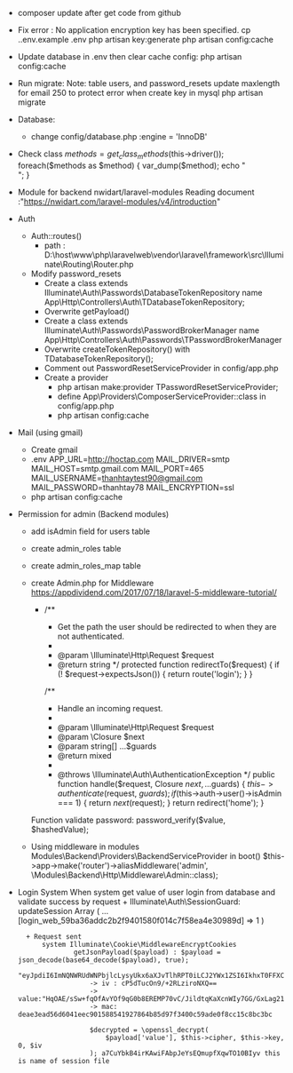 - composer update after get code from github
- Fix error : No application encryption key has been specified. 
    cp .\.env.example .env
    php artisan key:generate
    php artisan config:cache
- Update database in .env then clear cache config: php artisan config:cache
- Run migrate:
    Note: table users, and password_resets update maxlength for email 250 to protect error when create key in mysql
    php artisan migrate
- Database:
    + change config/database.php :engine = 'InnoDB'
- Check class
    $methods = get_class_methods($this->driver());
        foreach($methods as $method)
        {
            var_dump($method);
            echo "<br>";
        }
- Module for backend
    nwidart/laravel-modules
        Reading document :"https://nwidart.com/laravel-modules/v4/introduction"
- Auth
    + Auth::routes()
        - path : D:\host\www\php\laravelweb\vendor\laravel\framework\src\Illuminate\Routing\Router.php
    + Modify password_resets
        - Create a class extends Illuminate\Auth\Passwords\DatabaseTokenRepository name App\Http\Controllers\Auth\TDatabaseTokenRepository;
        - Overwrite getPayload()
        - Create a class extends Illuminate\Auth\Passwords\PasswordBrokerManager name App\Http\Controllers\Auth\Passwords\TPasswordBrokerManager
        - Overwrite createTokenRepository() with TDatabaseTokenRepository();
        - Comment out PasswordResetServiceProvider in config/app.php
        - Create a provider
            + php artisan make:provider TPasswordResetServiceProvider;
            + define App\Providers\ComposerServiceProvider::class in config/app.php
            + php artisan config:cache
- Mail (using gmail)
    + Create gmail
    + .env
        APP_URL=http://hoctap.com
        MAIL_DRIVER=smtp
        MAIL_HOST=smtp.gmail.com
        MAIL_PORT=465
        MAIL_USERNAME=thanhtaytest90@gmail.com
        MAIL_PASSWORD=thanhtay78
        MAIL_ENCRYPTION=ssl
    + php artisan config:cache
- Permission for admin (Backend modules)
    + add isAdmin field for users table
    + create admin_roles table
    + create admin_roles_map table
    + create Admin.php for Middleware
        https://appdividend.com/2017/07/18/laravel-5-middleware-tutorial/
        * /**
            * Get the path the user should be redirected to when they are not authenticated.
            *
            * @param  \Illuminate\Http\Request  $request
            * @return string
            */
            protected function redirectTo($request)
            {
                if (! $request->expectsJson()) {
                    return route('login');
                }
            }

            /**
            * Handle an incoming request.
            *
            * @param  \Illuminate\Http\Request  $request
            * @param  \Closure  $next
            * @param  string[]  ...$guards
            * @return mixed
            *
            * @throws \Illuminate\Auth\AuthenticationException
            */
            public function handle($request, Closure $next, ...$guards)
            {
                $this->authenticate($request, $guards);
                if($this->auth->user()->isAdmin === 1) {
                    return $next($request);
                }
                return redirect('home');
            }

        Function validate password: password_verify($value, $hashedValue);

    + Using middleware in modules
        Modules\Backend\Providers\BackendServiceProvider in boot()
        $this->app->make('router')->aliasMiddleware('admin', \Modules\Backend\Http\Middleware\Admin::class);
- Login System
	When system get value of user login from database and validate success by request
		+ Illuminate\Auth\SessionGuard: updateSession
			Array
			(
				...
				[login_web_59ba36addc2b2f9401580f014c7f58ea4e30989d] => 1
			)
			
		+ Request sent
			system Illuminate\Cookie\MiddlewareEncryptCookies
					getJsonPayload($payload) : $payload = json_decode(base64_decode($payload), true);
						"eyJpdiI6ImNQNWRUdWNPbjlcLysyUkx6aXJvTlhRPT0iLCJ2YWx1ZSI6IkhxT0FFXC9zU3crZnFPZkF2WU9mOXFHMGI4RVJFTVA3MHZDXC9KaWxkdHFLYVhjbldJeTdHR1wvR3hMYWcyMTlyeVQiLCJtYWMiOiJkZWFlM2VhZDU2ZDYwNDFlZWM5MDE1ODg1NDE5Mjc4NjRiODVkOTdmMzQwMGM1OWFkZTBmOGNjMTVjOGJjM2JjIn0="
						-> iv : cP5dTucOn9/+2RLziroNXQ==
						-> value:"HqOAE/sSw+fqOfAvYOf9qG0b8EREMP70vC/JildtqKaXcnWIy7GG/GxLag219ryT"
						-> mac: deae3ead56d6041eec901588541927864b85d97f3400c59ade0f8cc15c8bc3bc
						
						$decrypted = \openssl_decrypt(
							$payload['value'], $this->cipher, $this->key, 0, $iv
						); a7CuYbkB4irKAwiFAbpJeYsEQmupfXqwTO10BIyv this is name of session file
						